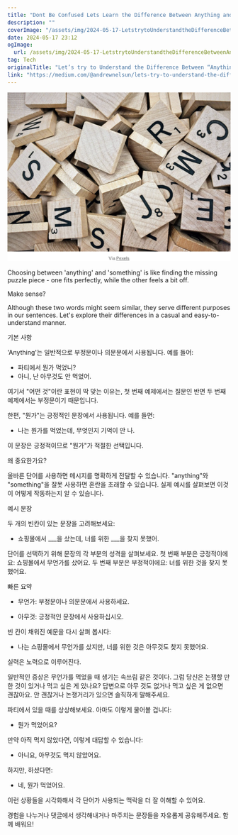```yaml
---
title: "Dont Be Confused Lets Learn the Difference Between Anything and Something"
description: ""
coverImage: "/assets/img/2024-05-17-LetstrytoUnderstandtheDifferenceBetweenAnythingandSomething_0.png"
date: 2024-05-17 23:12
ogImage: 
  url: /assets/img/2024-05-17-LetstrytoUnderstandtheDifferenceBetweenAnythingandSomething_0.png
tag: Tech
originalTitle: "Let’s try to Understand the Difference Between “Anything” and “Something”"
link: "https://medium.com/@andrewnelsun/lets-try-to-understand-the-difference-between-anything-and-something-31e2efcd0a77"
---
```




![Image](/assets/img/2024-05-17-LetstrytoUnderstandtheDifferenceBetweenAnythingandSomething_0.png)

Choosing between 'anything' and 'something' is like finding the missing puzzle piece - one fits perfectly, while the other feels a bit off.

Make sense?

Although these two words might seem similar, they serve different purposes in our sentences. Let's explore their differences in a casual and easy-to-understand manner.


<div class="content-ad"></div>

기본 사항

'Anything'는 일반적으로 부정문이나 의문문에서 사용됩니다. 예를 들어:

- 파티에서 뭔가 먹었니?
- 아니, 난 아무것도 안 먹었어.

<div class="content-ad"></div>

여기서 "어떤 것"이란 표현이 딱 맞는 이유는, 첫 번째 예제에서는 질문인 반면 두 번째 예제에서는 부정문이기 때문입니다.

한편, "뭔가"는 긍정적인 문장에서 사용됩니다. 예를 들면:

- 나는 뭔가를 먹었는데, 무엇인지 기억이 안 나.

이 문장은 긍정적이므로 "뭔가"가 적절한 선택입니다.

<div class="content-ad"></div>

왜 중요한가요?

올바른 단어를 사용하면 메시지를 명확하게 전달할 수 있습니다. "anything"와 "something"을 잘못 사용하면 혼란을 초래할 수 있습니다. 실제 예시를 살펴보면 이것이 어떻게 작동하는지 알 수 있습니다.

예시 문장

두 개의 빈칸이 있는 문장을 고려해보세요:

<div class="content-ad"></div>

- 쇼핑몰에서 ___을 샀는데, 너를 위한 ___을 찾지 못했어.

단어를 선택하기 위해 문장의 각 부분의 성격을 살펴보세요. 첫 번째 부분은 긍정적이에요: 쇼핑몰에서 무언가를 샀어요. 두 번째 부분은 부정적이에요: 너를 위한 것을 찾지 못했어요.

빠른 요약

- 무언가: 부정문이나 의문문에서 사용하세요.

<div class="content-ad"></div>

- 아무것: 긍정적인 문장에서 사용하십시오.

빈 칸이 채워진 예문을 다시 살펴 봅시다:

- 나는 쇼핑몰에서 무언가를 샀지만, 너를 위한 것은 아무것도 찾지 못했어요.

실력은 노력으로 이루어진다.

<div class="content-ad"></div>

일반적인 증상은 무언가를 먹었을 때 생기는 속쓰림 같은 것이다. 그럼 당신은 논쟁할 만한 것이 있거나 먹고 싶은 게 있나요?
답변으로 아무 것도 없거나 먹고 싶은 게 없으면 괜찮아요. 안 괜찮거나 논쟁거리가 있으면 솔직하게 말해주세요.

<div class="content-ad"></div>

파티에서 있을 때를 상상해보세요. 아마도 이렇게 물어볼 겁니다:

- 뭔가 먹었어요?

만약 아직 먹지 않았다면, 이렇게 대답할 수 있습니다:

- 아니요, 아무것도 먹지 않았어요.

<div class="content-ad"></div>

하지만, 하셨다면:

- 네, 뭔가 먹었어요.

이런 상황들을 시각화해서 각 단어가 사용되는 맥락을 더 잘 이해할 수 있어요.

경험을 나누거나 댓글에서 생각해내거나 마주치는 문장들을 자유롭게 공유해주세요. 함께 배워요!